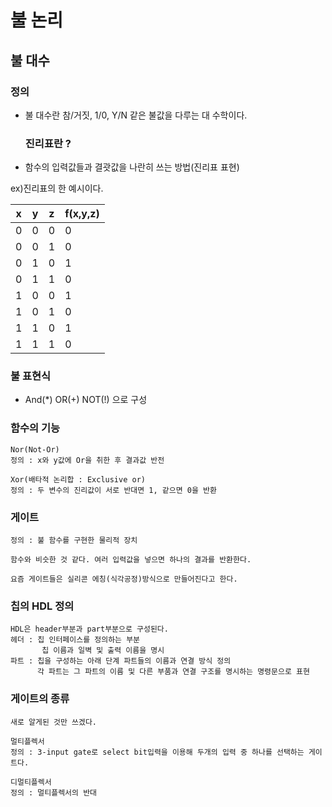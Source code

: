 # 불 논리



## 불 대수

### 	정의

  - 불 대수란 참/거짓, 1/0, Y/N 같은 불값을 다루는 대 수학이다.

    

	### 	진리표란 ?

 - 함수의 입력값들과 결괏값을 나란히 쓰는 방법(진리표 표현)

ex)진리표의 한 예시이다.

| x    | y    | z    | f(x,y,z) |
| ---- | ---- | ---- | -------- |
| 0    | 0    | 0    | 0        |
| 0    | 0    | 1    | 0        |
| 0    | 1    | 0    | 1        |
| 0    | 1    | 1    | 0        |
| 1    | 0    | 0    | 1        |
| 1    | 0    | 1    | 0        |
| 1    | 1    | 0    | 1        |
| 1    | 1    | 1    | 0        |



### 불 표현식

- And(*) OR(+) NOT(!) 으로 구성 



### 함수의 기능

```
Nor(Not-Or)
정의 : x와 y값에 Or을 취한 후 결과값 반전

Xor(배타적 논리합 : Exclusive or)
정의 : 두 변수의 진리값이 서로 반대면 1, 같으면 0을 반환
```



### 게이트

```
정의 : 불 함수를 구현한 물리적 장치

함수와 비슷한 것 같다. 여러 입력값을 넣으면 하나의 결과를 반환한다.

요즘 게이트들은 실리콘 에칭(식각공정)방식으로 만들어진다고 한다.
```



### 칩의 HDL 정의

```
HDL은 header부분과 part부분으로 구성된다.
헤더 : 칩 인터페이스를 정의하는 부분
       칩 이름과 일벽 및 출력 이름을 명시
파트 : 칩을 구성하는 아래 단계 파트들의 이름과 연결 방식 정의
      각 파트는 그 파트의 이름 및 다른 부품과 연결 구조를 명시하는 명령문으로 표현
```



### 게이트의 종류

```
새로 알게된 것만 쓰겠다. 

멀티플렉서 
정의 : 3-input gate로 select bit입력을 이용해 두개의 입력 중 하나를 선택하는 게이트다.

디멀티플렉서 
정의 : 멀티플렉서의 반대 
```



